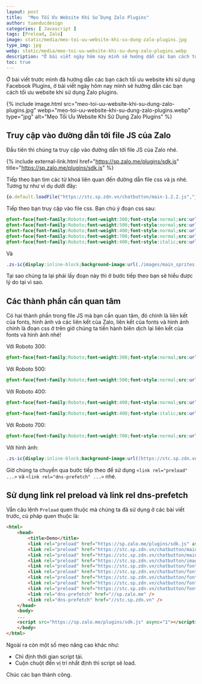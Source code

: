 ```yaml
---
layout: post
title:  "Mẹo Tối Ưu Website Khi Sử Dụng Zalo Plugins"
author: tuanducdesign
categories: [ Javascript ]
tags: [Preload, Zalo]
image: static/media/meo-toi-uu-website-khi-su-dung-zalo-plugins.jpg
type_img: jpg
webp: static/media/meo-toi-uu-website-khi-su-dung-zalo-plugins.webp
description: "Ở bài viết ngày hôm nay mình sẽ hướng dẫn các bạn cách tối ưu website khi sử dụng Zalo plugins."
toc: true
---
```


Ở bài viết trước mình đã hướng dẫn các bạn cách tối ưu website khi sử dụng Facebook Plugins, ở bài viết ngày hôm nay mình sẽ hướng dẫn các bạn cách tối ưu website khi sử dụng Zalo plugins.

{% include image.html src="meo-toi-uu-website-khi-su-dung-zalo-plugins.jpg" webp="meo-toi-uu-website-khi-su-dung-zalo-plugins.webp" type="jpg" alt="Mẹo Tối Ưu Website Khi Sử Dụng Zalo Plugins" %}

## Truy cập vào đường dẫn tới file JS của Zalo

Đầu tiên thì chúng ta truy cập vào đường dẫn tới file JS của Zalo nhé.

{% include external-link.html href="https://sp.zalo.me/plugins/sdk.js" title="https://sp.zalo.me/plugins/sdk.js" %}

Tiếp theo bạn tìm các từ khoá liên quan đến đường dẫn file css và js nhé. Tương tự như ví dụ dưới đây:

```js
{o.default.loadFile("https://stc.sp.zdn.vn/chatbutton/main-1.2.2.js","js"),o.default.loadFile("https://stc.sp.zdn.vn/chatbutton/main.142b31d74cee2e25afe3651f0591f9f4.css","css")},100)}}}
```

Tiếp theo bạn truy cập vào file css. Bạn chú ý đoạn css sau:

```css
@font-face{font-family:Roboto;font-weight:300;font-style:normal;src:url(./fonts/roboto-light-webfont.eot) format("embedded-opentype");src:url(./fonts/roboto-light-webfont.eot?#iefix) format("embedded-opentype"),url(./fonts/roboto-light-webfont.woff) format("woff"),url(./fonts/roboto-light-webfont.ttf) format("ttf"),url(./fonts/roboto-light-webfont.svg#roboto) format("svg")}
@font-face{font-family:Roboto;font-weight:500;font-style:normal;src:url(./fonts/roboto-medium-webfont.eot) format("embedded-opentype");src:url(./fonts/roboto-medium-webfont.eot?#iefix) format("embedded-opentype"),url(./fonts/roboto-medium-webfont.woff) format("woff"),url(./fonts/roboto-medium-webfont.ttf) format("ttf"),url(./fonts/roboto-medium-webfont.svg#roboto) format("svg")}
@font-face{font-family:Roboto;font-weight:400;font-style:normal;src:url(./fonts/roboto-regular-webfont.eot) format("embedded-opentype");src:url(./fonts/roboto-regular-webfont.eot?#iefix) format("embedded-opentype"),url(./fonts/roboto-regular-webfont.woff) format("woff"),url(./fonts/roboto-regular-webfont.ttf) format("ttf"),url(./fonts/roboto-regular-webfont.svg#roboto) format("svg")}
@font-face{font-family:Roboto;font-weight:700;font-style:normal;src:url(./fonts/roboto-bold-webfont.eot) format("embedded-opentype");src:url(./fonts/roboto-bold-webfont.eot?#iefix) format("embedded-opentype"),url(./fonts/roboto-bold-webfont.woff) format("woff"),url(./fonts/roboto-bold-webfont.ttf) format("ttf"),url(./fonts/roboto-bold-webfont.svg#roboto) format("svg")}
@font-face{font-family:Roboto;font-weight:400;font-style:italic;src:url(./fonts/roboto-italic-webfont.eot) format("embedded-opentype");src:url(./fonts/roboto-italic-webfont.eot?#iefix) format("embedded-opentype"),url(./fonts/roboto-italic-webfont.woff) format("woff"),url(./fonts/roboto-italic-webfont.ttf) format("ttf"),url(./fonts/roboto-italic-webfont.svg#roboto) format("svg")}
```

Và

```css
.zs-ic{display:inline-block;background-image:url(./images/main_sprites.png);background-size:100px 100px;width:24px;height:24px;vertical-align:middle}
```

Tại sao chúng ta lại phải lấy đoạn này thì ở bước tiếp theo bạn sẽ hiểu được lý do tại vì sao.

## Các thành phần cần quan tâm

Có hai thành phần trong file JS mà bạn cần quan tâm, đó chính là liên kết của fonts, hình ảnh và các liên kết của Zalo, liên kết của fonts và hình ảnh chính là đoạn css ở trên giờ chúng ta tiến hành biên dịch lại liên kết của fonts và hình ảnh nhé!

Với Roboto 300:

```css
@font-face{font-family:Roboto;font-weight:300;font-style:normal;src:url(https://stc.sp.zdn.vn/chatbutton/fonts/roboto-light-webfont.eot) format("embedded-opentype");src:url(https://stc.sp.zdn.vn/chatbutton/fonts/roboto-light-webfont.eot?#iefix) format("embedded-opentype"),url(https://stc.sp.zdn.vn/chatbutton/fonts/roboto-light-webfont.woff) format("woff"),url(https://stc.sp.zdn.vn/chatbutton/fonts/roboto-light-webfont.ttf) format("ttf"),url(https://stc.sp.zdn.vn/chatbutton/fonts/roboto-light-webfont.svg#roboto) format("svg")}
```

Với Roboto 500:

```css
@font-face{font-family:Roboto;font-weight:500;font-style:normal;src:url(https://stc.sp.zdn.vn/chatbutton/fonts/roboto-medium-webfont.eot) format("embedded-opentype");src:url(https://stc.sp.zdn.vn/chatbutton/fonts/roboto-medium-webfont.eot?#iefix) format("embedded-opentype"),url(https://stc.sp.zdn.vn/chatbutton/fonts/roboto-medium-webfont.woff) format("woff"),url(https://stc.sp.zdn.vn/chatbutton/fonts/roboto-medium-webfont.ttf) format("ttf"),url(https://stc.sp.zdn.vn/chatbutton/fonts/roboto-medium-webfont.svg#roboto) format("svg")}
```

Với Roboto 400:

```css
@font-face{font-family:Roboto;font-weight:400;font-style:normal;src:url(https://stc.sp.zdn.vn/chatbutton/fonts/roboto-regular-webfont.eot) format("embedded-opentype");src:url(https://stc.sp.zdn.vn/chatbutton/fonts/roboto-regular-webfont.eot?#iefix) format("embedded-opentype"),url(https://stc.sp.zdn.vn/chatbutton/fonts/roboto-regular-webfont.woff) format("woff"),url(https://stc.sp.zdn.vn/chatbutton/fonts/roboto-regular-webfont.ttf) format("ttf"),url(https://stc.sp.zdn.vn/chatbutton/fonts/roboto-regular-webfont.svg#roboto) format("svg")}

@font-face{font-family:Roboto;font-weight:400;font-style:italic;src:url(https://stc.sp.zdn.vn/chatbutton/fonts/roboto-italic-webfont.eot) format("embedded-opentype");src:url(https://stc.sp.zdn.vn/chatbutton/fonts/roboto-italic-webfont.eot?#iefix) format("embedded-opentype"),url(https://stc.sp.zdn.vn/chatbutton/fonts/roboto-italic-webfont.woff) format("woff"),url(https://stc.sp.zdn.vn/chatbutton/fonts/roboto-italic-webfont.ttf) format("ttf"),url(https://stc.sp.zdn.vn/chatbutton/fonts/roboto-italic-webfont.svg#roboto) format("svg")}
```

Với Roboto 700:

```css
@font-face{font-family:Roboto;font-weight:700;font-style:normal;src:url(https://stc.sp.zdn.vn/chatbutton/fonts/roboto-bold-webfont.eot) format("embedded-opentype");src:url(https://stc.sp.zdn.vn/chatbutton/fonts/roboto-bold-webfont.eot?#iefix) format("embedded-opentype"),url(https://stc.sp.zdn.vn/chatbutton/fonts/roboto-bold-webfont.woff) format("woff"),url(https://stc.sp.zdn.vn/chatbutton/fonts/roboto-bold-webfont.ttf) format("ttf"),url(https://stc.sp.zdn.vn/chatbutton/fonts/roboto-bold-webfont.svg#roboto) format("svg")}
```

Với hình ảnh:

```css
.zs-ic{display:inline-block;background-image:url((https://stc.sp.zdn.vn/chatbutton/images/main_sprites.png);background-size:100px 100px;width:24px;height:24px;vertical-align:middle}
```

Giờ chúng ta chuyển qua bước tiếp theo để sử dụng ```<link rel="preload" ...>``` và ```<link rel="dns-prefetch" ...>``` nhé.

## Sử dụng link rel preload và link rel dns-prefetch

Vẫn câu lệnh ```Preload``` quen thuộc mà chúng ta đã sử dụng ở các bài viết trước, cú pháp quen thuộc là:

```html
<html>
    <head>
        <title>Demo</title>
        <link rel="preload" href="https://sp.zalo.me/plugins/sdk.js" as="script" />
        <link rel="preload" href="https://stc.sp.zdn.vn/chatbutton/main-1.2.2.js" as="script" />
        <link rel="preload" href="https://stc.sp.zdn.vn/chatbutton/main.142b31d74cee2e25afe3651f0591f9f4.css" as="style" />
        <link rel="preload" href="https://stc.sp.zdn.vn/chatbutton/images/main_sprites.png" as="image" />
        <link rel="preload" href="https://stc.sp.zdn.vn/chatbutton/fonts/roboto-light-webfont.woff" as="font" crossorigin />
        <link rel="preload" href="https://stc.sp.zdn.vn/chatbutton/fonts/roboto-medium-webfont.woff" as="font" crossorigin />
        <link rel="preload" href="https://stc.sp.zdn.vn/chatbutton/fonts/roboto-regular-webfont.woff" as="font" crossorigin />
        <link rel="preload" href="https://stc.sp.zdn.vn/chatbutton/fonts/roboto-italic-webfont.woff" as="font" crossorigin />
        <link rel="preload" href="https://stc.sp.zdn.vn/chatbutton/fonts/roboto-bold-webfont.woff" as="font" crossorigin />
        <link rel="dns-prefetch" href="//sp.zalo.me" />
        <link rel="dns-prefetch" href="//stc.sp.zdn.vn" />
    </head>
    <body>
    ...
    <script src="https://sp.zalo.me/plugins/sdk.js" async="1"></script>
    </body>
</html>
```

Ngoài ra còn một số mẹo nâng cao khác như:

- Chỉ định thời gian script tải.
- Cuộn chuột đến vị trí nhất định thì script sẽ load.

Chúc các bạn thành công.
